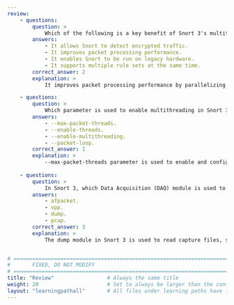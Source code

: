 ```yaml
---
review:
    - questions:
        question: >
            Which of the following is a key benefit of Snort 3's multithreading support?
        answers:
            - It allows Snort to detect encrypted traffic.
            - It improves packet processing performance. 
            - It enables Snort to be run on legacy hardware.
            - It supports multiple rule sets at the same time.
        correct_answer: 2                    
        explanation: >
            It improves packet processing performance by parallelizing tasks.

    - questions:
        question: >
            Which parameter is used to enable multithreading in Snort 3?
        answers:
            - --max-packet-threads.
            - --enable-threads.
            - --enable-multithreading.
            - --packet-loop.
        correct_answer: 1                   
        explanation: >
            --max-packet-threads parameter is used to enable and configure multithreading.
               
    - questions:
        question: >
            In Snort 3, which Data Acquisition (DAQ) module is used to read capture files for packet processing?
        answers:
            - afpacket.
            - vpp.
            - dump.
            - pcap.
        correct_answer: 3          
        explanation: >
            The dump module in Snort 3 is used to read capture files, such as .pcap or .pcapng files, for offline packet analysis.


# ================================================================================
#       FIXED, DO NOT MODIFY
# ================================================================================
title: "Review"                 # Always the same title
weight: 20                      # Set to always be larger than the content in this path
layout: "learningpathall"       # All files under learning paths have this same wrapper
---
```

